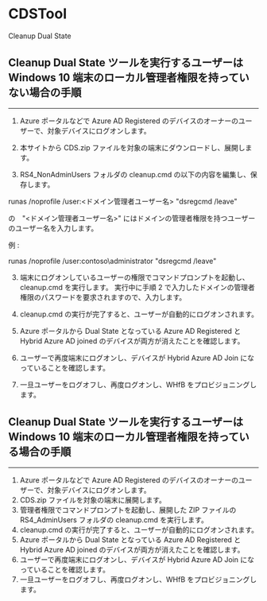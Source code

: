 # CDSTool
Cleanup Dual State

## Cleanup Dual State ツールを実行するユーザーは Windows 10 端末のローカル管理者権限を持っていない場合の手順
***
1. Azure ポータルなどで Azure AD Registered のデバイスのオーナーのユーザーで、対象デバイスにログオンします。
2. 本サイトから CDS.zip ファイルを対象の端末にダウンロードし、展開します。

3. RS4_NonAdminUsers フォルダの cleanup.cmd の以下の内容を編集し、保存します。

runas /noprofile /user:<ドメイン管理者ユーザー名> "dsregcmd /leave"

の　"<ドメイン管理者ユーザー名>" にはドメインの管理者権限を持つユーザーのユーザー名を入力します。

例 : 

runas /noprofile /user:contoso\administrator "dsregcmd /leave"


3. 端末にログオンしているユーザーの権限でコマンドプロンプトを起動し、cleanup.cmd を実行します。
実行中に手順 2 で入力したドメインの管理者権限のパスワードを要求されますので、入力します。

4. cleanup.cmd の実行が完了すると、ユーザーが自動的にログオンされます。
5. Azure ポータルから Dual State となっている Azure AD Registered と Hybrid Azure AD joined のデバイスが両方が消えたことを確認します。
6. ユーザーで再度端末にログオンし、デバイスが Hybrid Azure AD Join になっていることを確認します。
7. 一旦ユーザーをログオフし、再度ログオンし、WHfB をプロビジョニングします。


## Cleanup Dual State ツールを実行するユーザーは Windows 10 端末のローカル管理者権限を持っている場合の手順
***

1. Azure ポータルなどで Azure AD Registered のデバイスのオーナーのユーザーで、対象デバイスにログオンします。
2. CDS.zip ファイルを対象の端末に展開します。
3. 管理者権限でコマンドプロンプトを起動し、展開した ZIP ファイルの RS4_AdminUsers フォルダの cleanup.cmd を実行します。
4. cleanup.cmd の実行が完了すると、ユーザーが自動的にログオンされます。
5. Azure ポータルから Dual State となっている Azure AD Registered と Hybrid Azure AD joined のデバイスが両方が消えたことを確認します。
6. ユーザーで再度端末にログオンし、デバイスが Hybrid Azure AD Join になっていることを確認します。
7. 一旦ユーザーをログオフし、再度ログオンし、WHfB をプロビジョニングします。